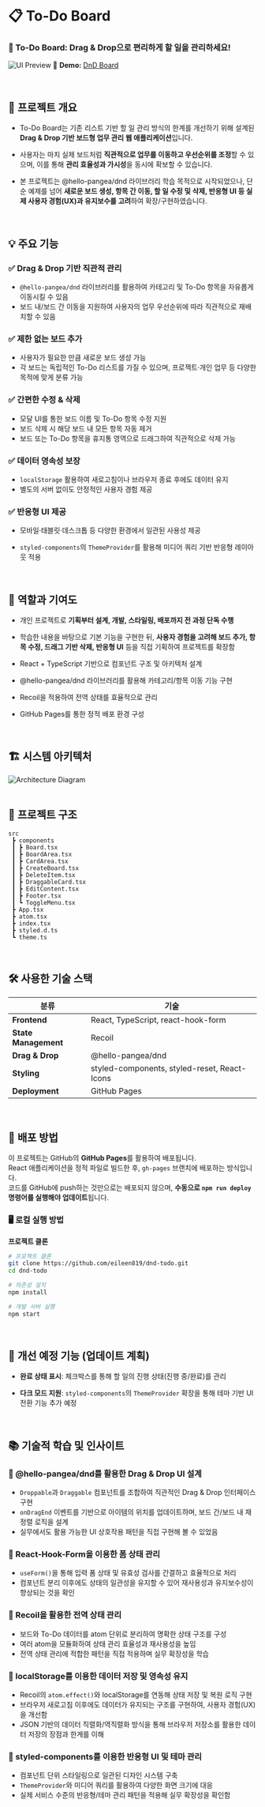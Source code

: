 # 📋 To-Do Board

### 📌 To-Do Board: Drag & Drop으로 편리하게 할 일을 관리하세요!

![UI Preview](./public/preview.png)
🔗 **Demo:** [DnD Board](https://eileen819.github.io/dnd-todo)

  <br/>

## 📌 프로젝트 개요

- To-Do Board는 기존 리스트 기반 할 일 관리 방식의 한계를 개선하기 위해 설계된 **Drag & Drop 기반 보드형 업무 관리 웹 애플리케이션**입니다.
- 사용자는 마치 실제 보드처럼 **직관적으로 업무를 이동하고 우선순위를 조정**할 수 있으며, 이를 통해 **관리 효율성과 가시성**을 동시에 확보할 수 있습니다.
- 본 프로젝트는 @hello-pangea/dnd 라이브러리 학습 목적으로 시작되었으나, 단순 예제를 넘어 **새로운 보드 생성, 항목 간 이동, 할 일 수정 및 삭제, 반응형 UI 등 실제 사용자 경험(UX)과 유지보수를 고려**하여 확장/구현하였습니다.

  <br/>

## 💡 주요 기능

### ✅ Drag & Drop 기반 직관적 관리

- `@hello-pangea/dnd` 라이브러리를 활용하여 카테고리 및 To-Do 항목을 자유롭게 이동시킬 수 있음
- 보드 내/보드 간 이동을 지원하여 사용자의 업무 우선순위에 따라 직관적으로 재배치할 수 있음

### ✅ 제한 없는 보드 추가

- 사용자가 필요한 만큼 새로운 보드 생성 가능
- 각 보드는 독립적인 To-Do 리스트를 가질 수 있으며, 프로젝트·개인 업무 등 다양한 목적에 맞게 분류 가능

### ✅ 간편한 수정 & 삭제

- 모달 UI를 통한 보드 이름 및 To-Do 항목 수정 지원
- 보드 삭제 시 해당 보드 내 모든 항목 자동 제거
- 보드 또는 To-Do 항목을 휴지통 영역으로 드래그하여 직관적으로 삭제 가능

### ✅ 데이터 영속성 보장

- `localStorage` 활용하여 새로고침이나 브라우저 종료 후에도 데이터 유지
- 별도의 서버 없이도 안정적인 사용자 경험 제공

### ✅ 반응형 UI 제공

- 모바일·태블릿·데스크톱 등 다양한 환경에서 일관된 사용성 제공
- `styled-components`의 `ThemeProvider`를 활용해 미디어 쿼리 기반 반응형 레이아웃 적용

  <br/>

## 🔎 역할과 기여도

- 개인 프로젝트로 **기획부터 설계, 개발, 스타일링, 배포까지 전 과정 단독 수행**
- 학습한 내용을 바탕으로 기본 기능을 구현한 뒤, **사용자 경험을 고려해 보드 추가, 항목 수정, 드래그 기반 삭제, 반응형 UI** 등을 직접 기획하여 프로젝트를 확장함
- React + TypeScript 기반으로 컴포넌트 구조 및 아키텍처 설계
- @hello-pangea/dnd 라이브러리를 활용해 카테고리/항목 이동 기능 구현
- Recoil을 적용하여 전역 상태를 효율적으로 관리
- GitHub Pages를 통한 정적 배포 환경 구성

  <br/>

## 🏗️ 시스템 아키텍처

![Architecture Diagram](./public/architecture.png)  
 <br/>

## 📁 프로젝트 구조

```
src
 ┣ components
 ┃ ┣ Board.tsx
 ┃ ┣ BoardArea.tsx
 ┃ ┣ CardArea.tsx
 ┃ ┣ CreateBoard.tsx
 ┃ ┣ DeleteItem.tsx
 ┃ ┣ DraggableCard.tsx
 ┃ ┣ EditContent.tsx
 ┃ ┣ Footer.tsx
 ┃ ┗ ToggleMenu.tsx
 ┣ App.tsx
 ┣ atom.tsx
 ┣ index.tsx
 ┣ styled.d.ts
 ┗ theme.ts
```

  <br/>

## 🛠️ 사용한 기술 스택

| 분류                 | 기술                                         |
| -------------------- | -------------------------------------------- |
| **Frontend**         | React, TypeScript, react-hook-form           |
| **State Management** | Recoil                                       |
| **Drag & Drop**      | @hello-pangea/dnd                            |
| **Styling**          | styled-components, styled-reset, React-Icons |
| **Deployment**       | GitHub Pages                                 |

  <br/>

## 🚀 배포 방법

이 프로젝트는 GitHub의 **GitHub Pages**를 활용하여 배포됩니다.  
React 애플리케이션을 정적 파일로 빌드한 후, `gh-pages` 브랜치에 배포하는 방식입니다.  
코드를 GitHub에 push하는 것만으로는 배포되지 않으며, **수동으로 `npm run deploy` 명령어를 실행해야 업데이트**됩니다.

### 🖥️ 로컬 실행 방법

**프로젝트 클론**

```bash
# 프로젝트 클론
git clone https://github.com/eileen819/dnd-todo.git
cd dnd-todo

# 의존성 설치
npm install

# 개발 서버 실행
npm start
```

  <br/>

## 🔄 개선 예정 기능 (업데이트 계획)

- **완료 상태 표시**: 체크박스를 통해 할 일의 진행 상태(진행 중/완료)를 관리
- **다크 모드 지원**: `styled-components`의 `ThemeProvider` 확장을 통해 테마 기반 UI 전환 기능 추가 예정

  <br/>

## 📚 기술적 학습 및 인사이트

### 📍 @hello-pangea/dnd를 활용한 Drag & Drop UI 설계

- `Droppable`과 `Draggable` 컴포넌트를 조합하여 직관적인 Drag & Drop 인터페이스 구현
- `onDragEnd` 이벤트를 기반으로 아이템의 위치를 업데이트하며, 보드 간/보드 내 재정렬 로직을 설계
- 실무에서도 활용 가능한 UI 상호작용 패턴을 직접 구현해 볼 수 있었음

### 📍 React-Hook-Form을 이용한 폼 상태 관리

- `useForm()`을 통해 입력 폼 상태 및 유효성 검사를 간결하고 효율적으로 처리
- 컴포넌트 분리 이후에도 상태의 일관성을 유지할 수 있어 재사용성과 유지보수성이 향상되는 것을 확인

### 📍 Recoil을 활용한 전역 상태 관리

- 보드와 To-Do 데이터를 atom 단위로 분리하여 명확한 상태 구조를 구성
- 여러 atom을 모듈화하여 상태 관리 효율성과 재사용성을 높임
- 전역 상태 관리에 적합한 패턴을 직접 적용하며 실무 확장성을 학습

### 📍 localStorage를 이용한 데이터 저장 및 영속성 유지

- Recoil의 `atom.effect()`와 localStorage를 연동해 상태 저장 및 복원 로직 구현
- 브라우저 새로고침 이후에도 데이터가 유지되는 구조를 구현하여, 사용자 경험(UX)을 개선함
- JSON 기반의 데이터 직렬화/역직렬화 방식을 통해 브라우저 저장소를 활용한 데이터 저장의 장점과 한계를 이해

### 📍 styled-components를 이용한 반응형 UI 및 테마 관리

- 컴포넌트 단위 스타일링으로 일관된 디자인 시스템 구축
- `ThemeProvider`와 미디어 쿼리를 활용하여 다양한 화면 크기에 대응
- 실제 서비스 수준의 반응형/테마 관리 패턴을 적용해 실무 확장성을 확인함

<br />
